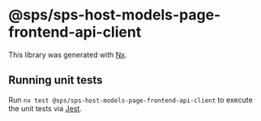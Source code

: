 # @sps/sps-host-models-page-frontend-api-client

This library was generated with [Nx](https://nx.dev).

## Running unit tests

Run `nx test @sps/sps-host-models-page-frontend-api-client` to execute the unit tests via [Jest](https://jestjs.io).
